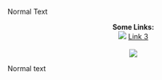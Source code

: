 Normal Text

<p align="center">
  <b>Some Links:</b><br>
  <a href="#">
    
  </a>
  <a href="#"><img src="http://s.4cdn.org/image/title/105.gif"></a>
  <a href="#">Link 3</a>
  <br><br>
  <img src="http://s.4cdn.org/image/title/105.gif">
</p>

Normal text
